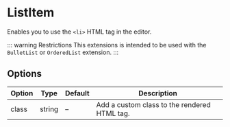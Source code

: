 # ListItem
Enables you to use the `<li>` HTML tag in the editor.

::: warning Restrictions
This extensions is intended to be used with the `BulletList` or `OrderedList` extension.
:::

## Options
| Option | Type   | Default | Description                                  |
| ------ | ------ | ------- | -------------------------------------------- |
| class  | string | –       | Add a custom class to the rendered HTML tag. |